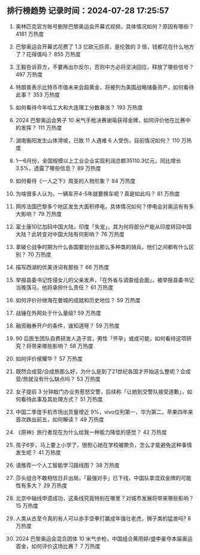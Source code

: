 
## 排行榜趋势 记录时间：2024-07-28 17:25:57
  
  1. 奥林匹克官方账号删除巴黎奥运会开幕式视频，具体情况如何？原因有哪些？ 4181 万热度
    
  2. 巴黎奥运会开幕式花费了 1.3 亿欧元巨资，是伦敦的 3 倍，钱都花在什么地方了？花得值吗？ 855 万热度
    
  3. 王毅告诉菲方，不要再出尔反尔，否则中方必将坚决回应，释放了哪些信号？ 497 万热度
    
  4. 特朗普表示比特币市值未来会超黄金，将被列为美国战略储备资产，如何看待此事？ 353 万热度
    
  5. 如何看待今年哈工大和大连理工分数暴涨？ 193 万热度
    
  6. 2024 巴黎奥运会男子 10 米气手枪决赛谢瑜获得金牌，如何评价他在比赛中的发挥？ 111 万热度
    
  7. 湖南衡阳发生山体滑坡，已致 11 人遇难 6 人受伤，目前情况如何？ 110 万热度
    
  8. 1—6月份，全国规模以上工业企业实现利润总额35110.3亿元，同比增长3.5%，透露了哪些信息？ 89 万热度
    
  9. 如何看待《一人之下》周圣的人物形象？ 84 万热度
    
  10. 为啥很多人认为，一辆车开4-5年就要换车呢？真是如此吗？ 81 万热度
    
  11. 网传法国巴黎多个地区发生大面积停电，具体情况如何？停电会对奥运有有多大影响？ 79 万热度
    
  12. 富士康10亿加码中国大陆，印度「失宠」，其为何将部分产能从印度转回中国大陆？此转变对中国大陆有何影响？ 76 万热度
    
  13. 拿破仑战争时期为什么各国要划分出那么多种类的骑兵，他们之间都有什么区别？ 70 万热度
    
  14. 描写西湖的优美诗词有那些？ 66 万热度
    
  15. 举报县委书记性侵女儿的父亲发声，「在外省与调查组会面」，被举报县委书记当晚落马，他将承担什么责任？ 61 万热度
    
  16. 如何评价孙继海在曼城的成就和历史地位？ 59 万热度
    
  17. 战锤在外网处于什么量级? 59 万热度
    
  18. 融资融券开户的条件，谁知道呀？ 59 万热度
    
  19. 90 后医生团队自费研发人造子宫，男性「怀孕」或成可能，如何看待这项研究？将带来哪些影响？ 58 万热度
    
  20. 如何评价侯耀华？ 57 万热度
    
  21. 既然合成营/合成旅那么好，为什么是到了21世纪各国才开始这么整呢？合成营/旅就没有什么缺点吗？ 53 万热度
    
  22. 女子提前 3 分钟敲门办业务惹怒交警，后续称「让她到交警队接受道歉」，如何看待此事及其处理方式？ 51 万热度
    
  23. 中国二季度手机市场出货量增近 9%，vivo位列第一，华为第二，苹果四年来首次跌出前五，如何解读？ 49 万热度
    
  24. 《原神》旅行者现在为什么给我一种能力降低的感觉？ 42 万热度
    
  25. 孩子6岁，马上要上小学了，很担心她在学校被欺负，怎么才能避免这种事情发生呢？ 41 万热度
    
  26. 请推荐一个人工智能学习路线图？ 38 万热度
    
  27. 莎头组合不敢相信日乒出局，「最强对手」已下线，中国队拿混双金牌的可能性有多大？ 29 万热度
    
  28. 北京中轴线申遗成功，这条线究竟特别在哪里？对城市发展将带来哪些影响？ 15 万热度
    
  29. 人类从古至今真的有人可以赤手空拳打赢成年强壮老虎，狮子类的猛兽吗? 8 万热度
    
  30. 2024 巴黎奥运会混合团体 10 米气步枪，中国组合黄雨婷/盛李豪夺本届奥运首金，如何评价这场比赛？ 7 万热度
    